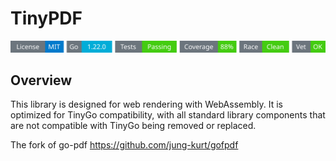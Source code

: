 # TinyPDF
<!-- START_SECTION:BADGES_SECTION -->
<a href="docs/img/badges.svg"><img src="docs/img/badges.svg" alt="Project Badges" title="Generated by badges.sh from github.com/cdvelop/devscripts"></a>
<!-- END_SECTION:BADGES_SECTION -->

## Overview

This library is designed for web rendering with WebAssembly. It is optimized for TinyGo compatibility, with all standard library components that are not compatible with TinyGo being removed or replaced.

The fork of go-pdf  https://github.com/jung-kurt/gofpdf

